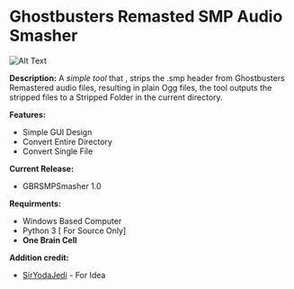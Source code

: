 # Ghostbusters Remasted SMP Audio Smasher

![Alt Text](https://i.imgur.com/rqKPQ85.png)
 
 **Description:**
  A *simple tool* that , strips the .smp header from Ghostbusters Remastered audio files, resulting in plain Ogg files,
  the tool outputs the stripped files to a Stripped Folder in the current directory.
  
  **Features:**
  - Simple GUI Design
  - Convert Entire Directory
  - Convert Single File 

**Current Release:**
- GBRSMPSmasher 1.0

**Requirments:**
- Windows Based Computer
- Python 3 [ For Source Only]
- **One Brain Cell**

**Addition credit:** 
- [SirYodaJedi]( https://gist.github.com/SirYodaJedi/c63d3c1843db9190764a2a0b272b1c08) - For Idea 
